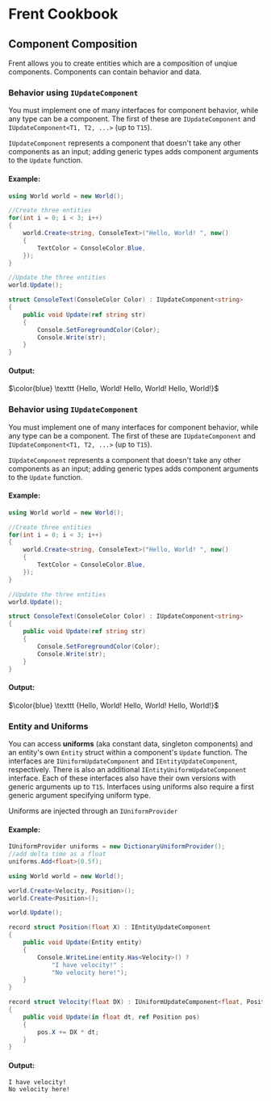 # Frent Cookbook

## Component Composition
Frent allows you to create entities which are a composition of unqiue components. Components can contain behavior and data.
### Behavior using `IUpdateComponent`

You must implement one of many interfaces for component behavior, while any type can be a component. The first of these are `IUpdateComponent` and `IUpdateComponent<T1, T2, ...>` (up to `T15`).

`IUpdateComponent` represents a component that doesn't take any other components as an input; adding generic types adds component arguments to the `Update` function.

#### Example:

```csharp
using World world = new World();

//Create three entities
for(int i = 0; i < 3; i++)
{
    world.Create<string, ConsoleText>("Hello, World! ", new()
    { 
        TextColor = ConsoleColor.Blue,
    });
}

//Update the three entities
world.Update();

struct ConsoleText(ConsoleColor Color) : IUpdateComponent<string>
{
    public void Update(ref string str)
    {
        Console.SetForegroundColor(Color);
        Console.Write(str);
    }
}
```
#### Output:
$\color{blue} \texttt {Hello, World! Hello, World! Hello, World!}$
### Behavior using `IUpdateComponent`

You must implement one of many interfaces for component behavior, while any type can be a component. The first of these are `IUpdateComponent` and `IUpdateComponent<T1, T2, ...>` (up to `T15`).

`IUpdateComponent` represents a component that doesn't take any other components as an input; adding generic types adds component arguments to the `Update` function.

#### Example:

```csharp
using World world = new World();

//Create three entities
for(int i = 0; i < 3; i++)
{
    world.Create<string, ConsoleText>("Hello, World! ", new()
    { 
        TextColor = ConsoleColor.Blue,
    });
}

//Update the three entities
world.Update();

struct ConsoleText(ConsoleColor Color) : IUpdateComponent<string>
{
    public void Update(ref string str)
    {
        Console.SetForegroundColor(Color);
        Console.Write(str);
    }
}
```
#### Output:
$\color{blue} \texttt {Hello, World! Hello, World! Hello, World!}$
### Entity and Uniforms

You can access **uniforms** (aka constant data, singleton components) and an entity's own `Entity` struct within a component's `Update` function. The interfaces are `IUniformUpdateComponent` and `IEntityUpdateComponent`, respectively. There is also an additional `IEntityUniformUpdateComponent` interface. Each of these interfaces also have their own versions with generic arguments up to `T15`. Interfaces using uniforms also require a first generic argument specifying uniform type.

Uniforms are injected through an `IUniformProvider`

#### Example:

```csharp
IUniformProvider uniforms = new DictionaryUniformProvider();
//add delta time as a float
uniforms.Add<float>(0.5f);

using World world = new World();

world.Create<Velocity, Position>();
world.Create<Position>();

world.Update();

record struct Position(float X) : IEntityUpdateComponent
{
    public void Update(Entity entity)
    {
        Console.WriteLine(entity.Has<Velocity>() ? 
            "I have velocity!" : 
            "No velocity here!");
    }
}

record struct Velocity(float DX) : IUniformUpdateComponent<float, Position>
{
    public void Update(in float dt, ref Position pos)
    {
        pos.X += DX * dt;
    }
}
```
#### Output:
```
I have velocity!
No velocity here!
```
